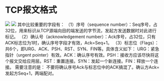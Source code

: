 # TCP报文格式



![](https://cdn.nlark.com/yuque/0/2021/jpeg/12821255/1617083212278-14e14977-91ad-4962-a335-1246b5ef430a.jpeg#align=left&display=inline&height=462&id=JTTrS&margin=%5Bobject%20Object%5D&originHeight=427&originWidth=554&size=0&status=done&style=none&width=599)
![](https://cdn.nlark.com/yuque/0/2021/png/12821255/1626343697103-9769c11a-b563-48a1-9bf0-348aabe7292b.png#align=left&display=inline&height=315&margin=%5Bobject%20Object%5D&originHeight=315&originWidth=988&size=0&status=done&style=none&width=988)
其中比较重要的字段有：
（1）序号（sequence number）：Seq序号，占32位，用来标识从TCP源端向目的端发送的字节流，发起方发送数据时对此进行标记。
（2）确认号（acknowledgement number）：Ack序号，占32位，只有ACK标志位为1时，确认序号字段才有效，Ack=Seq+1。
（3）标志位（Flags）：共6个，即URG、ACK、PSH、RST、SYN、FIN等。具体含义如下：
URG：紧急指针（urgent pointer）有效。ACK：确认序号有效。PSH：接收方应该尽快将这个报文交给应用层。RST：重置连接。SYN：发起一个新连接。FIN：释放一个连接。
需要注意的是：
不要将确认序号Ack与标志位中的ACK搞混了。确认方Ack=发起方Seq+1，两端配对。